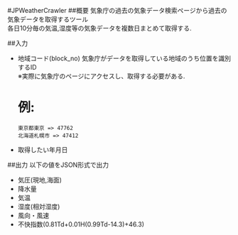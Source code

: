 #JPWeatherCrawler
##概要
気象庁の過去の気象データ検索ページから過去の気象データを取得するツール  
各日10分毎の気温,湿度等の気象データを複数日まとめて取得する.  

##入力
*   地域コード(block_no)
    気象庁がデータを取得している地域のうち位置を識別するID  
    ※実際に気象庁のページにアクセスし、取得する必要がある.  
    # 例:  
        東京都東京 => 47762  
        北海道札幌市 => 47412  

*   取得したい年月日  

##出力
以下の値をJSON形式で出力
*   気圧(現地,海面)
*    降水量
*    気温
*    湿度(相対湿度)
*    風向・風速
*    不快指数(0.81Td+0.01H(0.99Td-14.3)+46.3)  

